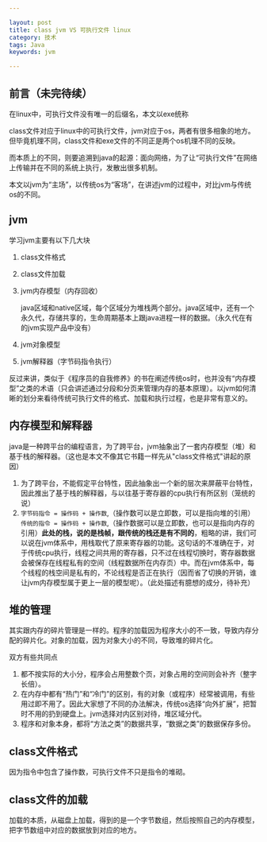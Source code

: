 ```yaml
---

layout: post
title: class jvm VS 可执行文件 linux
category: 技术
tags: Java
keywords: jvm

---
```


## 前言（未完待续）

在linux中，可执行文件没有唯一的后缀名，本文以exe统称 

class文件对应于linux中的可执行文件，jvm对应于os，两者有很多相象的地方。但毕竟机理不同，class文件和exe文件的不同正是两个os机理不同的反映。

而本质上的不同，则要追溯到java的起源：面向网络，为了让“可执行文件”在网络上传输并在不同的系统上执行，发散出很多机制。

本文以jvm为“主场”，以传统os为“客场”，在讲述jvm的过程中，对比jvm与传统os的不同。

## jvm 

学习jvm主要有以下几大块


1. class文件格式
2. class文件加载
3. jvm内存模型（内存回收）

    java区域和native区域，每个区域分为堆栈两个部分。java区域中，还有一个永久代，存储共享的，生命周期基本上跟java进程一样的数据。（永久代在有的jvm实现产品中没有）   
    
4. jvm对象模型 
5. jvm解释器（字节码指令执行）


反过来讲，类似于《程序员的自我修养》的书在阐述传统os时，也并没有“内存模型”之类的术语（只会讲述通过分段和分页来管理内存的基本原理）。以jvm如何清晰的划分来看待传统可执行文件的格式、加载和执行过程，也是非常有意义的。

## 内存模型和解释器

java是一种跨平台的编程语言，为了跨平台，jvm抽象出了一套内存模型（堆）和基于栈的解释器。（这也是本文不像其它书籍一样先从"class文件格式"讲起的原因）

1. 为了跨平台，不能假定平台特性，因此抽象出一个新的层次来屏蔽平台特性，因此推出了基于栈的解释器，与以往基于寄存器的cpu执行有所区别（笼统的说）
2. `字节码指令 = 操作码 + 操作数`,（操作数可以是立即数，可以是指向堆的引用） `传统的指令 = 操作码 + 操作数`,（操作数据可以是立即数，也可以是指向内存的引用）**此处的栈，说的是栈帧，跟传统的栈还是有不同的**，粗略的讲，我们可以说在jvm体系中，用栈取代了原来寄存器的功能。这句话的不准确在于，对于传统cpu执行，线程之间共用的寄存器，只不过在线程切换时，寄存器数据会被保存在线程私有的空间（线程数据所在内存页）中。而在jvm体系中，每个线程的栈空间是私有的，不论线程是否正在执行（因而省了切换的开销，谁让jvm内存模型属于更上一层的模型呢）。（此处描述有臆想的成分，待补充）

## 堆的管理

其实跟内存的碎片管理是一样的。程序的加载因为程序大小的不一致，导致内存分配的碎片化。对象的加载，因为对象大小的不同，导致堆的碎片化。

双方有些共同点

1. 都不按实际的大小分，程序会占用整数个页，对象占用的空间则会补齐（整字长倍）。
2. 在内存中都有“热门”和“冷门”的区别，有的对象（或程序）经常被调用，有些用过即不用了。因此大家想了不同的办法解决，传统os选择“向外扩展”，把暂时不用的扔到硬盘上。jvm选择对内区别对待，堆区域分代。
3. 程序和对象本身，都将“方法之类”的数据共享，“数据之类”的数据保存多份。

## class文件格式

因为指令中包含了操作数，可执行文件不只是指令的堆砌。

## class文件的加载

加载的本质，从磁盘上加载，得到的是一个字节数组，然后按照自己的内存模型，把字节数组中对应的数据放到对应的地方。




